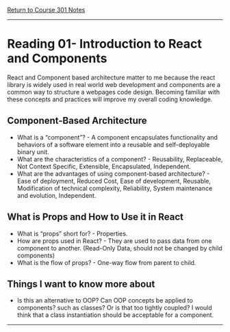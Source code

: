 [Return to Course 301 Notes](https://KrisDunning.github.io/301-Reading-Notes/)

-----
# Reading 01- Introduction to React and Components

React and Component based architecture matter to me because the react library is widely used in real world web development and components are a common way to structure a webpages code design. Becoming familiar with these concepts and practices will improve my overall coding knowledge. 


## Component-Based Architecture

- What is a “component”? - A component encapsulates functionality and behaviors of a software element into a reusable and self-deployable binary unit.  
- What are the characteristics of a component? - Reusability, Replaceable, Not Context Specific, Extensible, Encapsulated, Independent.
- What are the advantages of using component-based architecture? - Ease of deployment, Reduced Cost, Ease of development, Reusable, Modification of technical complexity, Reliability, System maintenance and evolution, Independent.  

## What is Props and How to Use it in React

- What is “props” short for? - Properties.
- How are props used in React? - They are used to pass data from one component to another. (Read-Only Data, should not be changed by child components)
- What is the flow of props? - One-way flow from parent to child.


## Things I want to know more about

- Is this an alternative to OOP? Can OOP concepts be applied to components? such as classes? Or is that too tightly coupled? I would think that a class instantiation should be acceptable for a component. 

-----
